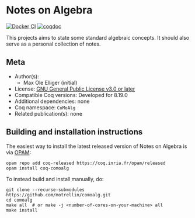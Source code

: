 <!---
This file was generated from `meta.yml`, please do not edit manually.
Follow the instructions on https://github.com/coq-community/templates to regenerate.
--->
# Notes on Algebra

[![Docker CI][docker-action-shield]][docker-action-link]
[![coqdoc][coqdoc-shield]][coqdoc-link]

[docker-action-shield]: https://github.com/motrellin/comoalg/actions/workflows/docker-action.yml/badge.svg?branch=main
[docker-action-link]: https://github.com/motrellin/comoalg/actions/workflows/docker-action.yml


[coqdoc-shield]: https://img.shields.io/badge/docs-coqdoc-blue.svg
[coqdoc-link]: https://motrellin.github.io/comoalg/./toc.html


This projects aims to state some standard algebraic concepts.
It should also serve as a personal collection of notes.


## Meta

- Author(s):
  - Max Ole Elliger (initial)
- License: [GNU General Public License v3.0 or later](LICENSE)
- Compatible Coq versions: Developed for 8.19.0
- Additional dependencies: none
- Coq namespace: `CoMoAlg`
- Related publication(s): none

## Building and installation instructions

The easiest way to install the latest released version of Notes on Algebra
is via [OPAM](https://opam.ocaml.org/doc/Install.html):

```shell
opam repo add coq-released https://coq.inria.fr/opam/released
opam install coq-comoalg
```

To instead build and install manually, do:

``` shell
git clone --recurse-submodules https://github.com/motrellin/comoalg.git
cd comoalg
make all  # or make -j <number-of-cores-on-your-machine> all
make install
```



